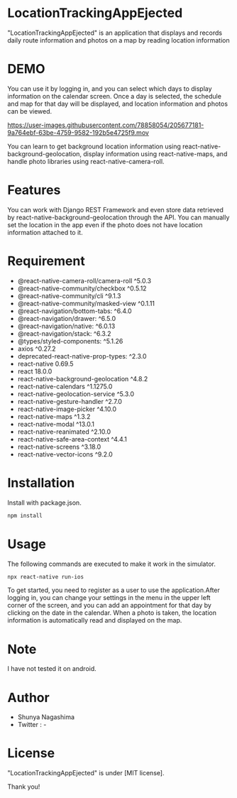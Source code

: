# LocationTrackingAppEjected

"LocationTrackingAppEjected" is an application that displays and records daily route information and photos on a map by reading location information

# DEMO

You can use it by logging in, and you can select which days to display information on the calendar screen. Once a day is selected, the schedule and map for that day will be displayed, and location information and photos can be viewed.


https://user-images.githubusercontent.com/78858054/205677181-9a764ebf-63be-4759-9582-192b5e4725f9.mov




You can learn to get background location information using react-native-background-geolocation, display information using react-native-maps, and handle photo libraries using react-native-camera-roll.

# Features

You can work with Django REST Framework and even store data retrieved by react-native-background-geolocation through the API.
You can manually set the location in the app even if the photo does not have location information attached to it.

# Requirement

* @react-native-camera-roll/camera-roll ^5.0.3
* @react-native-community/checkbox ^0.5.12
* @react-native-community/cli ^9.1.3
* @react-native-community/masked-view ^0.1.11
* @react-navigation/bottom-tabs: ^6.4.0
* @react-navigation/drawer: ^6.5.0
* @react-navigation/native: ^6.0.13
* @react-navigation/stack: ^6.3.2
* @types/styled-components: ^5.1.26
* axios ^0.27.2
* deprecated-react-native-prop-types: ^2.3.0
* react-native 0.69.5
* react 18.0.0
* react-native-background-geolocation ^4.8.2
* react-native-calendars ^1.1275.0
* react-native-geolocation-service ^5.3.0
* react-native-gesture-handler ^2.7.0
* react-native-image-picker ^4.10.0
* react-native-maps ^1.3.2
* react-native-modal ^13.0.1
* react-native-reanimated ^2.10.0
* react-native-safe-area-context ^4.4.1
* react-native-screens ^3.18.0
* react-native-vector-icons ^9.2.0


# Installation

Install with package.json.

```bash
npm install
```

# Usage

The following commands are executed to make it work in the simulator.

```bash
npx react-native run-ios
```

To get started, you need to register as a user to use the application.After logging in, you can change your settings in the menu in the upper left corner of the screen, and you can add an appointment for that day by clicking on the date in the calendar. When a photo is taken, the location information is automatically read and displayed on the map.

# Note

I have not tested it on android.

# Author

* Shunya Nagashima
* Twitter : -

# License

"LocationTrackingAppEjected" is under [MIT license].

Thank you!
